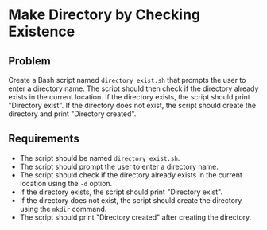 # Make Directory by Checking Existence

## Problem

Create a Bash script named `directory_exist.sh` that prompts the user to enter a directory name. The script should then check if the directory already exists in the current location. If the directory exists, the script should print "Directory exist". If the directory does not exist, the script should create the directory and print "Directory created".

## Requirements

- The script should be named `directory_exist.sh`.
- The script should prompt the user to enter a directory name.
- The script should check if the directory already exists in the current location using the `-d` option.
- If the directory exists, the script should print "Directory exist".
- If the directory does not exist, the script should create the directory using the `mkdir` command.
- The script should print "Directory created" after creating the directory.
